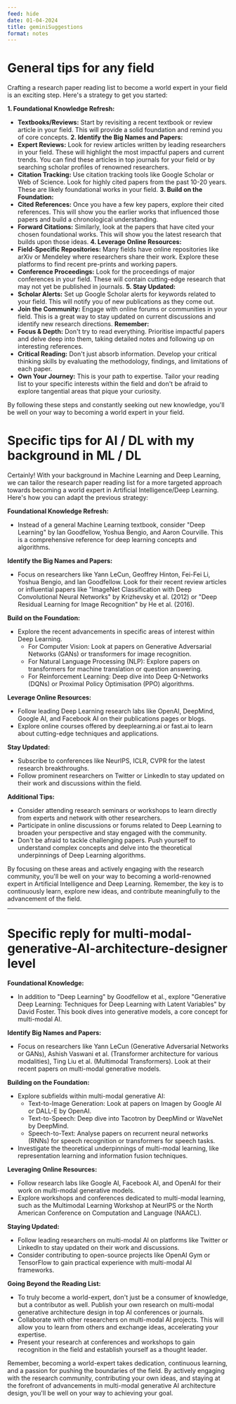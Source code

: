 ```yaml
---
feed: hide
date: 01-04-2024
title: geminiSuggestions
format: notes
---
```


# General tips for any field
Crafting a research paper reading list to become a world expert in your field is an exciting step. Here's a strategy to get you started:

**1. Foundational Knowledge Refresh:**
* **Textbooks/Reviews:**  Start by revisiting a recent textbook or review article in your field. This will provide a solid foundation and remind you of core concepts. 
**2. Identify the Big Names and Papers:**
* **Expert Reviews:** Look for review articles written by leading researchers in your field. These will highlight the most impactful papers and current trends. You can find these articles in top journals for your field or by searching scholar profiles of renowned researchers. 
* **Citation Tracking:** Use citation tracking tools like Google Scholar or Web of Science. Look for highly cited papers from the past 10-20 years. These are likely foundational works in your field.
**3. Build on the Foundation:**
* **Cited References:** Once you have a few key papers, explore their cited references. This will show you the earlier works that influenced those papers and build a chronological understanding.
* **Forward Citations:** Similarly, look at the papers that have cited your chosen foundational works. This will show you the latest research that builds upon those ideas.
**4. Leverage Online Resources:**
* **Field-Specific Repositories:** Many fields have online repositories like arXiv or Mendeley where researchers share their work. Explore these platforms to find recent pre-prints and working papers.
* **Conference Proceedings:** Look for the proceedings of major conferences in your field. These will contain cutting-edge research that may not yet be published in journals.
**5. Stay Updated:**
* **Scholar Alerts:** Set up Google Scholar alerts for keywords related to your field. This will notify you of new publications as they come out.
* **Join the Community:**  Engage with online forums or communities in your field. This is a great way to stay updated on current discussions and identify new research directions.
**Remember:**
* **Focus & Depth:** Don't try to read everything. Prioritise impactful papers and delve deep into them, taking detailed notes and following up on interesting references.
* **Critical Reading:**  Don't just absorb information. Develop your critical thinking skills by evaluating the methodology, findings, and limitations of each paper.
* **Own Your Journey:** This is your path to expertise. Tailor your reading list to your specific interests within the field and don't be afraid to explore tangential areas that pique your curiosity.

By following these steps and constantly seeking out new knowledge, you'll be well on your way to becoming a world expert in your field.

# Specific tips for AI / DL with my background in ML / DL
Certainly! With your background in Machine Learning and Deep Learning, we can tailor the research paper reading list for a more targeted approach towards becoming a world expert in Artificial Intelligence/Deep Learning. Here's how you can adapt the previous strategy:

**Foundational Knowledge Refresh:**

* Instead of a general Machine Learning textbook, consider "Deep Learning" by Ian Goodfellow, Yoshua Bengio, and Aaron Courville. This is a comprehensive reference for deep learning concepts and algorithms.

**Identify the Big Names and Papers:**

* Focus on researchers like Yann LeCun, Geoffrey Hinton, Fei-Fei Li, Yoshua Bengio, and Ian Goodfellow. Look for their recent review articles or influential papers like "ImageNet Classification with Deep Convolutional Neural Networks" by Krizhevsky et al. (2012) or "Deep Residual Learning for Image Recognition" by He et al. (2016).

**Build on the Foundation:**

* Explore the recent advancements in specific areas of interest within Deep Learning. 
    * For Computer Vision: Look at papers on Generative Adversarial Networks (GANs) or transformers for image recognition.
    * For Natural Language Processing (NLP): Explore papers on transformers for machine translation or question answering.
    * For Reinforcement Learning: Deep dive into Deep Q-Networks (DQNs) or Proximal Policy Optimisation (PPO) algorithms.

**Leverage Online Resources:**

* Follow leading Deep Learning research labs like OpenAI, DeepMind, Google AI, and Facebook AI on their publications pages or blogs. 
* Explore online courses offered by deeplearning.ai or fast.ai to learn about cutting-edge techniques and applications.

**Stay Updated:**

* Subscribe to conferences like NeurIPS, ICLR, CVPR for the latest research breakthroughs.
* Follow prominent researchers on Twitter or LinkedIn to stay updated on their work and discussions within the field.

**Additional Tips:**

* Consider attending research seminars or workshops to learn directly from experts and network with other researchers.
* Participate in online discussions or forums related to Deep Learning to broaden your perspective and stay engaged with the community. 
* Don't be afraid to tackle challenging papers. Push yourself to understand complex concepts and delve into the theoretical underpinnings of Deep Learning algorithms.

By focusing on these areas and actively engaging with the research community, you'll be well on your way to becoming a world-renowned expert in Artificial Intelligence and Deep Learning. Remember, the key is to continuously learn, explore new ideas, and contribute meaningfully to the advancement of the field.

---

# Specific reply for multi-modal-generative-AI-architecture-designer level
**Foundational Knowledge:**

- In addition to "Deep Learning" by Goodfellow et al., explore "Generative Deep Learning: Techniques for Deep Learning with Latent Variables" by David Foster. This book dives into generative models, a core concept for multi-modal AI.

**Identify Big Names and Papers:**

- Focus on researchers like Yann LeCun (Generative Adversarial Networks or GANs), Ashish Vaswani et al. (Transformer architecture for various modalities), Ting Liu et al. (Multimodal Transformers). Look at their recent papers on multi-modal generative models.

**Building on the Foundation:**

- Explore subfields within multi-modal generative AI:
    - Text-to-Image Generation: Look at papers on Imagen by Google AI or DALL-E by OpenAI.
    - Text-to-Speech: Deep dive into Tacotron by DeepMind or WaveNet by DeepMind.
    - Speech-to-Text: Analyse papers on recurrent neural networks (RNNs) for speech recognition or transformers for speech tasks.
- Investigate the theoretical underpinnings of multi-modal learning, like representation learning and information fusion techniques.

**Leveraging Online Resources:**

- Follow research labs like Google AI, Facebook AI, and OpenAI for their work on multi-modal generative models.
- Explore workshops and conferences dedicated to multi-modal learning, such as the Multimodal Learning Workshop at NeurIPS or the North American Conference on Computation and Language (NAACL).

**Staying Updated:**

- Follow leading researchers on multi-modal AI on platforms like Twitter or LinkedIn to stay updated on their work and discussions.
- Consider contributing to open-source projects like OpenAI Gym or TensorFlow to gain practical experience with multi-modal AI frameworks.

**Going Beyond the Reading List:**

- To truly become a world-expert, don't just be a consumer of knowledge, but a contributor as well. Publish your own research on multi-modal generative architecture design in top AI conferences or journals.
- Collaborate with other researchers on multi-modal AI projects. This will allow you to learn from others and exchange ideas, accelerating your expertise.
- Present your research at conferences and workshops to gain recognition in the field and establish yourself as a thought leader.

Remember, becoming a world-expert takes dedication, continuous learning, and a passion for pushing the boundaries of the field. By actively engaging with the research community, contributing your own ideas, and staying at the forefront of advancements in multi-modal generative AI architecture design, you'll be well on your way to achieving your goal.